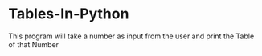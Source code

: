 # Tables-In-Python
This program will take a number as input from the user and print the Table of that Number
